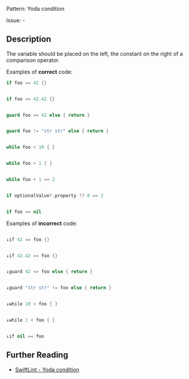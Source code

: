 Pattern: Yoda condition

Issue: -

## Description

The variable should be placed on the left, the constant on the right of a comparison operator.

Examples of **correct** code:
```swift
if foo == 42 {}


if foo <= 42.42 {}


guard foo >= 42 else { return }


guard foo != "str str" else { return }


while foo < 10 { }


while foo > 1 { }


while foo + 1 == 2


if optionalValue?.property ?? 0 == 2


if foo == nil

```
Examples of **incorrect** code:
```swift

↓if 42 == foo {}


↓if 42.42 >= foo {}


↓guard 42 <= foo else { return }


↓guard "str str" != foo else { return }


↓while 10 > foo { }


↓while 1 < foo { }


↓if nil == foo

```

## Further Reading

* [SwiftLint - Yoda condition](https://realm.github.io/SwiftLint/yoda_condition.html)